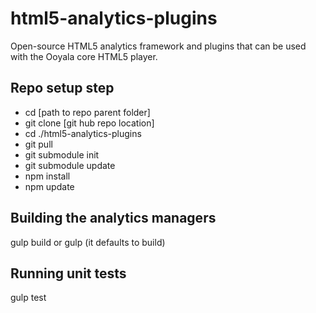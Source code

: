 # html5-analytics-plugins
Open-source HTML5 analytics framework and plugins that can be used with the Ooyala core HTML5 player.

## Repo setup step
- cd [path to repo parent folder]
- git clone [git hub repo location]
- cd ./html5-analytics-plugins
- git pull
- git submodule init
- git submodule update
- npm install
- npm update

## Building the analytics managers
gulp build
or
gulp (it defaults to build)

## Running unit tests
gulp test

